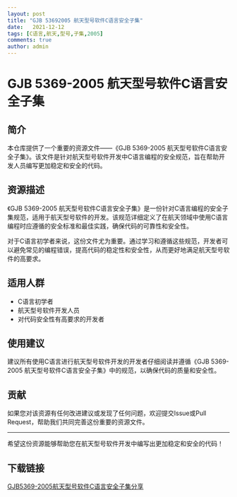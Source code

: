 ```yaml
---
layout: post
title: "GJB 53692005 航天型号软件C语言安全子集"
date:   2021-12-12
tags: [C语言,航天,型号,子集,2005]
comments: true
author: admin
---
```

# GJB 5369-2005 航天型号软件C语言安全子集

## 简介

本仓库提供了一个重要的资源文件——《GJB 5369-2005 航天型号软件C语言安全子集》。该文件是针对航天型号软件开发中C语言编程的安全规范，旨在帮助开发人员编写更加稳定和安全的代码。

## 资源描述

《GJB 5369-2005 航天型号软件C语言安全子集》是一份针对C语言编程的安全子集规范，适用于航天型号软件的开发。该规范详细定义了在航天领域中使用C语言编程时应遵循的安全标准和最佳实践，确保代码的可靠性和安全性。

对于C语言初学者来说，这份文件尤为重要。通过学习和遵循这些规范，开发者可以避免常见的编程错误，提高代码的稳定性和安全性，从而更好地满足航天型号软件的高要求。

## 适用人群

- C语言初学者
- 航天型号软件开发人员
- 对代码安全性有高要求的开发者

## 使用建议

建议所有使用C语言进行航天型号软件开发的开发者仔细阅读并遵循《GJB 5369-2005 航天型号软件C语言安全子集》中的规范，以确保代码的质量和安全性。

## 贡献

如果您对该资源有任何改进建议或发现了任何问题，欢迎提交Issue或Pull Request，帮助我们共同完善这份重要的资源文件。

---

希望这份资源能够帮助您在航天型号软件开发中编写出更加稳定和安全的代码！

## 下载链接

[GJB5369-2005航天型号软件C语言安全子集分享](https://pan.quark.cn/s/c66ec9f6d133)